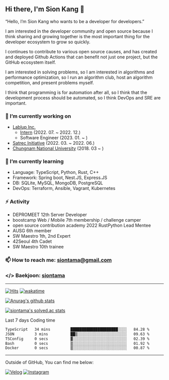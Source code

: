 ## Hi there, I'm Sion Kang 👋
“Hello, I’m Sion Kang who wants to be a developer for developers.”

I am interested in the developer community and open source because I think sharing and growing together is the most important thing for the developer ecosystem to grow so quickly.

I continues to contribute to various open source causes, and has created and deployed Github Actions that can benefit not just one project, but the GitHub ecosystem itself.

I am interested in solving problems, so I am interested in algorithms and performance optimization, so I run an algorithm club, host an algorithm competition, and present problems myself.

I think that programming is for automation after all, so I think that the development process should be automated, so I think DevOps and SRE are important.

### 🔭 I’m currently working on
- [Lablup Inc.](https://www.lablup.com/)
  - [Intern](https://blog.lablup.com/posts/2022/11/29/internship-review-8) (2022. 07. ~ 2022. 12.)
  - Software Engineer (2023. 01. ~ )
- [Satrec Initiative](https://www.satreci.com/) (2022. 03. ~ 2022. 06.)
- [Chungnam National University](https://plus.cnu.ac.kr/html/kr/) (2018. 03 ~ )
### 🌱 I’m currently learning
- Language: TypeScript, Python, Rust, C++
- Framework: Spring boot, Nest.JS, Express.JS
- DB: SQLite, MySQL, MongoDB, PostgreSQL
- DevOps: Terraform, Ansible, Vagrant, Kubernetes
### ⚡ Activity
- DEPROMEET 12th Server Developer
- boostcamp Web / Mobile 7th membership / challenge camper
- open source contribution academy 2022 RustPython Lead Mentee
- AUSG 6th member
- SW Maestro 1th, 2nd Expert
- 42Seoul 4th Cadet
- SW Maestro 10th trainee
### 📫 How to reach me: siontama@gmail.com
### </> Baekjoon: [siontama](https://www.acmicpc.net/user/siontama)

---

[![Hits](https://hits.seeyoufarm.com/api/count/incr/badge.svg?url=https%3A%2F%2Fgithub.com%2FYaminyam&count_bg=%2379C83D&title_bg=%23555555&icon=&icon_color=%23E7E7E7&title=hits&edge_flat=false)](https://hits.seeyoufarm.com)
[![wakatime](https://wakatime.com/badge/user/ab3a9354-9425-4a1c-9d71-5b15dcac14ec.svg)](https://wakatime.com/@ab3a9354-9425-4a1c-9d71-5b15dcac14ec)

[![Anurag's github stats](https://github-readme-stats.vercel.app/api?username=Yaminyam&count_private=true)](https://github.com/anuraghazra/github-readme-stats)

[![siontama's solved.ac stats](https://github-readme-solvedac.hyp3rflow.vercel.app/api/?handle=siontama)](https://solved.ac/profile/siontama)

Last 7 days Coding time
<!--START_SECTION:waka-->

```txt
TypeScript   34 mins         █████████████████████░░░░   84.28 %
JSON         3 mins          ██▒░░░░░░░░░░░░░░░░░░░░░░   09.63 %
TSConfig     0 secs          ▓░░░░░░░░░░░░░░░░░░░░░░░░   02.39 %
Bash         0 secs          ▒░░░░░░░░░░░░░░░░░░░░░░░░   01.92 %
Docker       0 secs          ▒░░░░░░░░░░░░░░░░░░░░░░░░   00.87 %
```

<!--END_SECTION:waka-->

---

Outside of GitHub, You can find me below:

[![Velog](https://img.shields.io/badge/Velog-20C997?style=for-the-badge&logo=Velog&logoColor=white)](https://velog.io/@siontama)
[![Instagram](https://img.shields.io/badge/Instagram-E4405F?style=for-the-badge&logo=Instagram&logoColor=white)](https://www.instagram.com/yamision/)

<!--
**Yaminyam/Yaminyam** is a ✨ _special_ ✨ repository because its `README.md` (this file) appears on your GitHub profile.

Here are some ideas to get you started:

- 🔭 I’m currently working on ...
- 🌱 I’m currently learning ...
- 👯 I’m looking to collaborate on ...
- 🤔 I’m looking for help with ...
- 💬 Ask me about ...
- 📫 How to reach me: ...
- 😄 Pronouns: ...
- ⚡ Fun fact: ...
-->
